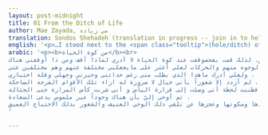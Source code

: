 ```yaml
---
layout: post-midnight
title: 01 From the Ditch of Life
author: Mae Zayada, مي زياده
translation: Sondos Shehadeh (translation in progress -- join in to help us make it better)
english: '<p>…I stood next to the <span class="tooltip">(hole/ditch) of life<span class="tooltiptext">كوة, the original word in arabic means hole or ditch, but does also carry connotations of opening or aperture</span></span>, i don’t know why i stand there, or who is it that put me there. While people, in the path, passing by. So I examined the faces and the movements, wondering if I would find there what makes me different from them, and them from me. Wondering if I would understand what is it that is asked of me, despite of my novelty, confusion, ignorance and lack of experience. And so, I started admiring the people and envy them for what they have, for what I will never have. And I take console with the appearances of gloominess when it appear on them, to be a connection, even if (flimsy/ slight) between me and them. And still, I felt nothing but more of my confusion and helplessness, nothing more than a feeling that i am a shadow that is dispensable to these laughing (faces/folks)— even though this shadow is asked of so much that he does not know. And so, for a moment, I thought I have reached the bottom of despair, that I have became drunk (from the glass of bitterness).  And then, it dawned on me, that there is an intangible existence (an untouchable being) called happiness. And I felt an ardent passion to get to know what it is, to enjoy it. But then, I got to realize that there is nothing harder on the soul in its loneliness, and silence than its helplessness to get that violent feelings, and still to desperately need it….</p>'
arabic: '<p><b>من كوة الحياة</b><br>
وقفت بجانب (حفرة / خندق) الحياة ، لا أعرف لماذا أقف هناك ، أو من هو الذي وضعني هناك. بينما يمر الناس في الطريق. لذلك قمت بفحصوقفت عند كوة الحياة لا أدري لماذا أقف ومن ذا أوقفني هناك .
و إذا الناس في السبيل يمرون فأخذت أتفحص الوجوه منهم والحركات لعلي أعثر على مايجعلني مختلفة عنهم وهم مختلفين عني ، 
ولعلي أدرك ماهذا الذي يطلب مني رغم حداثتي وحيرتي وجهلي وقلة اختباري .
فصرت أعجب بالناس و أغبطهم على مالديهم وليس لي أن أفوز بمثله، و أتعزى بمظاهر الكآبة عندهم لتكون تلك المظاهر صلة – ولو واهية – بيني وبينهم، على أني لم أزدد إلا شعوراً بحيرتي وعجزي ، لم أزدد إلا شعوراً بأني خيال لا ضرورة له ازاء تلك الأقوام الفرحة الضاحكة – 
مع أن هذا الخيال يطلب منه شيء كثير لا يدري ماهو . فظننت لحظة أني وصلت إلى قرارة اليأس و أني شربت كأس المرارة حتى الحثالة .
ثم أوحي إليّ بأن هناك وجوداً غير ملموس يدعى السعادة . 
شعرت باحتياج محرق إلى التعرف إليها والتمتع بها، ففهمت أنه ليس أقسى على النفوس في انفرادها وسكوتها وعجزها عن تلقي ذلك الوحي العنيف والشعور بذلك الاحتياج العميق ...</p>
'

---
```


